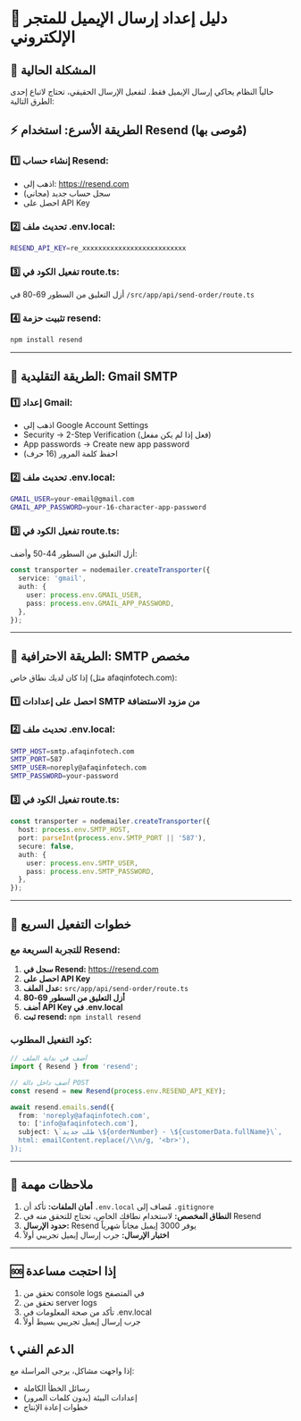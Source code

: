 # 📧 دليل إعداد إرسال الإيميل للمتجر الإلكتروني

## 🎯 المشكلة الحالية
حالياً النظام يحاكي إرسال الإيميل فقط. لتفعيل الإرسال الحقيقي، تحتاج لاتباع إحدى الطرق التالية:

## ⚡ الطريقة الأسرع: استخدام Resend (مُوصى بها)

### 1️⃣ إنشاء حساب Resend:
- اذهب إلى: https://resend.com
- سجل حساب جديد (مجاني)
- احصل على API Key

### 2️⃣ تحديث ملف .env.local:
```bash
RESEND_API_KEY=re_xxxxxxxxxxxxxxxxxxxxxxxxxx
```

### 3️⃣ تفعيل الكود في route.ts:
أزل التعليق من السطور 69-80 في `/src/app/api/send-order/route.ts`

### 4️⃣ تثبيت حزمة resend:
```bash
npm install resend
```

---

## 🔧 الطريقة التقليدية: Gmail SMTP

### 1️⃣ إعداد Gmail:
- اذهب إلى Google Account Settings
- Security → 2-Step Verification (فعل إذا لم يكن مفعل)
- App passwords → Create new app password
- احفظ كلمة المرور (16 حرف)

### 2️⃣ تحديث ملف .env.local:
```bash
GMAIL_USER=your-email@gmail.com
GMAIL_APP_PASSWORD=your-16-character-app-password
```

### 3️⃣ تفعيل الكود في route.ts:
أزل التعليق من السطور 44-50 وأضف:
```typescript
const transporter = nodemailer.createTransporter({
  service: 'gmail',
  auth: {
    user: process.env.GMAIL_USER,
    pass: process.env.GMAIL_APP_PASSWORD,
  },
});
```

---

## 🏢 الطريقة الاحترافية: SMTP مخصص

إذا كان لديك نطاق خاص (مثل afaqinfotech.com):

### 1️⃣ احصل على إعدادات SMTP من مزود الاستضافة
### 2️⃣ تحديث ملف .env.local:
```bash
SMTP_HOST=smtp.afaqinfotech.com
SMTP_PORT=587
SMTP_USER=noreply@afaqinfotech.com
SMTP_PASSWORD=your-password
```

### 3️⃣ تفعيل الكود في route.ts:
```typescript
const transporter = nodemailer.createTransporter({
  host: process.env.SMTP_HOST,
  port: parseInt(process.env.SMTP_PORT || '587'),
  secure: false,
  auth: {
    user: process.env.SMTP_USER,
    pass: process.env.SMTP_PASSWORD,
  },
});
```

---

## 🔄 خطوات التفعيل السريع

### للتجربة السريعة مع Resend:

1. **سجل في Resend:** https://resend.com
2. **احصل على API Key**
3. **عدل الملف:** `src/app/api/send-order/route.ts`
4. **أزل التعليق من السطور 69-80**
5. **أضف API Key في .env.local**
6. **ثبت resend:** `npm install resend`

### كود التفعيل المطلوب:

```typescript
// أضف في بداية الملف
import { Resend } from 'resend';

// أضف داخل دالة POST
const resend = new Resend(process.env.RESEND_API_KEY);

await resend.emails.send({
  from: 'noreply@afaqinfotech.com',
  to: ['info@afaqinfotech.com'],
  subject: \`طلب جديد \${orderNumber} - \${customerData.fullName}\`,
  html: emailContent.replace(/\\n/g, '<br>'),
});
```

---

## 🚨 ملاحظات مهمة

1. **أمان الملفات:** تأكد أن `.env.local` مُضاف إلى `.gitignore`
2. **النطاق المخصص:** لاستخدام نطاقك الخاص، تحتاج للتحقق منه في Resend
3. **حدود الإرسال:** Resend يوفر 3000 إيميل مجاناً شهرياً
4. **اختبار الإرسال:** جرب إرسال إيميل تجريبي أولاً

---

## 🆘 إذا احتجت مساعدة

1. تحقق من console logs في المتصفح
2. تحقق من server logs
3. تأكد من صحة المعلومات في .env.local
4. جرب إرسال إيميل تجريبي بسيط أولاً

## 📞 الدعم الفني
إذا واجهت مشاكل، يرجى المراسلة مع:
- رسائل الخطأ الكاملة
- إعدادات البيئة (بدون كلمات المرور)
- خطوات إعادة الإنتاج